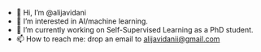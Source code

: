 - 👋 Hi, I’m @alijavidani
- 👀 I’m interested in AI/machine learning.
- 🌱 I’m currently working on Self-Supervised Learning as a PhD student.
- 📫 How to reach me: drop an email to alijavidanii@gmail.com

<!---
alijavidani/alijavidani is a ✨ special ✨ repository because its `README.md` (this file) appears on your GitHub profile.
You can click the Preview link to take a look at your changes.
--->

